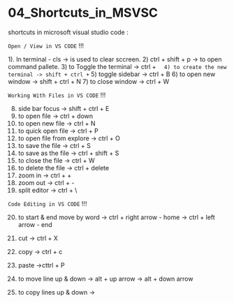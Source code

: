 # 04_Shortcuts_in_MSVSC
shortcuts in microsoft visual studio code :

`Open / View in VS CODE`  !!!

1). In terminal - cls      -> is used to clear sccreen.
2) ctrl + shift + p       -> to open command pallete.
3) to Toggle the terminal -> ctrl + `  
4) to create the new terminal -> shift + ctrl + `
5) toggle sidebar         -> ctrl + B
6) to open new window     -> shift + ctrl + N
7) to close window        -> ctrl + W

`Working With Files in VS CODE` !!!

8) side bar focus         -> shift + ctrl + E
9) to open file    -> ctrl + down
10) to open new file  -> ctrl + N
11) to quick open file  -> ctrl + P
12) to open file from explore -> ctrl + O 
13) to save the file      -> ctrl + S
14) to save as the file   -> ctrl + shift + S
15) to close the file    -> ctrl + W
16) to delete the file  ->  ctrl + delete
17) zoom in           ->  ctrl + +
18) zoom out          ->  ctrl + -
19) split editor      -> ctrl + \

`Code Editing in VS CODE` !!!

20) to start & end move by word
      -> ctrl + right arrow - home
         -> ctrl + left arrow  - end

21) cut           -> ctrl + X  
22) copy          -> ctrl + c
23) paste         ->cttrl + P
24) to move line up & down 
        ->  alt + up arrow
          -> alt + down arrow
25) to copy lines up & down 
         ->  
      







